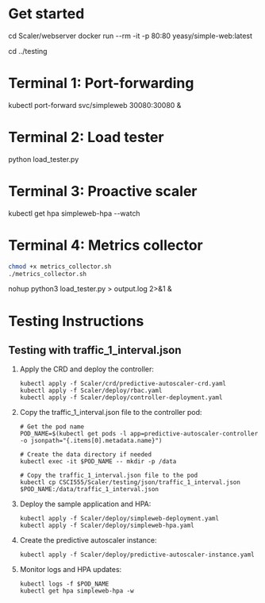 # Get started

cd Scaler/webserver
docker run --rm -it -p 80:80 yeasy/simple-web:latest

cd ../testing

# Terminal 1: Port-forwarding
kubectl port-forward svc/simpleweb 30080:30080 &

# Terminal 2: Load tester
python load_tester.py

# Terminal 3: Proactive scaler
kubectl get hpa simpleweb-hpa --watch

# Terminal 4: Metrics collector
```bash
chmod +x metrics_collector.sh
./metrics_collector.sh
```


nohup python3 load_tester.py > output.log 2>&1 &

# Testing Instructions

## Testing with traffic_1_interval.json

1. Apply the CRD and deploy the controller:
   ```
   kubectl apply -f Scaler/crd/predictive-autoscaler-crd.yaml
   kubectl apply -f Scaler/deploy/rbac.yaml
   kubectl apply -f Scaler/deploy/controller-deployment.yaml
   ```

2. Copy the traffic_1_interval.json file to the controller pod:
   ```
   # Get the pod name
   POD_NAME=$(kubectl get pods -l app=predictive-autoscaler-controller -o jsonpath="{.items[0].metadata.name}")
   
   # Create the data directory if needed
   kubectl exec -it $POD_NAME -- mkdir -p /data
   
   # Copy the traffic_1_interval.json file to the pod
   kubectl cp CSCI555/Scaler/testing/json/traffic_1_interval.json $POD_NAME:/data/traffic_1_interval.json
   ```

3. Deploy the sample application and HPA:
   ```
   kubectl apply -f Scaler/deploy/simpleweb-deployment.yaml
   kubectl apply -f Scaler/deploy/simpleweb-hpa.yaml
   ```

4. Create the predictive autoscaler instance:
   ```
   kubectl apply -f Scaler/deploy/predictive-autoscaler-instance.yaml
   ```

5. Monitor logs and HPA updates:
   ```
   kubectl logs -f $POD_NAME
   kubectl get hpa simpleweb-hpa -w
   ```